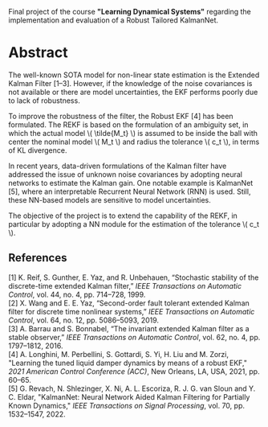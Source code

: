 Final project of the course **"Learning Dynamical Systems"** regarding the implementation and evaluation of a Robust Tailored KalmanNet.

# Abstract

The well-known SOTA model for non-linear state estimation is the Extended Kalman Filter [1–3]. However, if the knowledge of the noise covariances is not available or there are model uncertainties, the EKF performs poorly due to lack of robustness.

To improve the robustness of the filter, the Robust EKF [4] has been formulated. The REKF is based on the formulation of an ambiguity set, in which the actual model \\( \tilde{M_t} \\) is assumed to be inside the ball with center the nominal model \\( M_t \\) and radius the tolerance \\( c_t \\), in terms of KL divergence.

In recent years, data-driven formulations of the Kalman filter have addressed the issue of unknown noise covariances by adopting neural networks to estimate the Kalman gain. One notable example is KalmanNet [5], where an interpretable Recurrent Neural Network (RNN) is used. Still, these NN-based models are sensitive to model uncertainties.

The objective of the project is to extend the capability of the REKF, in particular by adopting a NN module for the estimation of the tolerance \\( c_t \\).

## References

[1] K. Reif, S. Gunther, E. Yaz, and R. Unbehauen, “Stochastic stability of the discrete-time extended Kalman filter,” *IEEE Transactions on Automatic Control*, vol. 44, no. 4, pp. 714–728, 1999.  
[2] X. Wang and E. E. Yaz, “Second-order fault tolerant extended Kalman filter for discrete time nonlinear systems,” *IEEE Transactions on Automatic Control*, vol. 64, no. 12, pp. 5086–5093, 2019.  
[3] A. Barrau and S. Bonnabel, “The invariant extended Kalman filter as a stable observer,” *IEEE Transactions on Automatic Control*, vol. 62, no. 4, pp. 1797–1812, 2016.  
[4] A. Longhini, M. Perbellini, S. Gottardi, S. Yi, H. Liu and M. Zorzi, "Learning the tuned liquid damper dynamics by means of a robust EKF," *2021 American Control Conference (ACC)*, New Orleans, LA, USA, 2021, pp. 60–65.  
[5] G. Revach, N. Shlezinger, X. Ni, A. L. Escoriza, R. J. G. van Sloun and Y. C. Eldar, "KalmanNet: Neural Network Aided Kalman Filtering for Partially Known Dynamics," *IEEE Transactions on Signal Processing*, vol. 70, pp. 1532–1547, 2022.
